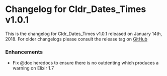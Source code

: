 # Changelog for Cldr_Dates_Times v1.0.1

This is the changelog for Cldr_Dates_Times v1.0.1 released on January 14th, 2018.  For older changelogs please consult the release tag on [GitHub](https://github.com/kipcole9/cldr_dates_times/tags)

### Enhancements

* Fix @doc heredocs to ensure there is no outdenting which produces a warning on Elixir 1.7
